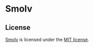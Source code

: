 ﻿# Smolv

## License

[Smolv](https://github.com/aras-p/smol-v) is licensed under the [MIT license](https://github.com/ds5678/AssetRipper/blob/master/Licenses/Smolv.md).